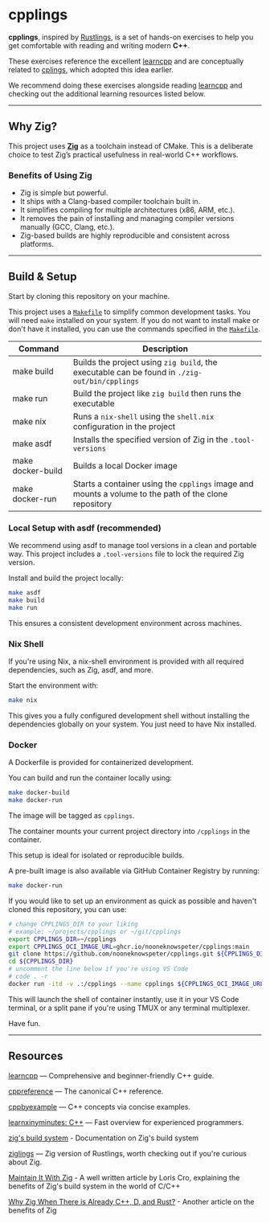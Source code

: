 # cpplings

**cpplings**, inspired by [Rustlings](https://github.com/rust-lang/rustlings),
is a set of hands-on exercises to help you get comfortable with reading
and writing modern **C++**.

These exercises reference the excellent [learncpp](https://www.learncpp.com/)
and are conceptually related to [cplings](https://github.com/rdjondo/cplings),
which adopted this idea earlier.

We recommend doing these exercises alongside reading [learncpp](https://www.learncpp.com/)
and checking out the additional learning resources listed below.

---

## Why Zig?

This project uses **[Zig](https://ziglang.org/)** as a toolchain instead of CMake.
This is a deliberate choice to test Zig’s practical usefulness in real-world C++ workflows.

### Benefits of Using Zig

- Zig is simple but powerful.
- It ships with a Clang-based compiler toolchain built in.
- It simplifies compiling for multiple architectures (x86, ARM, etc.).
- It removes the pain of installing and managing compiler versions manually (GCC, Clang, etc.).
- Zig-based builds are highly reproducible and consistent across platforms.

---

## Build & Setup

Start by cloning this repository on your machine.

This project uses a [`Makefile`](./Makefile) to simplify common development tasks.
You will need `make` installed on your system.
If you do not want to install make or don't have it installed, you can use the commands specified
in the [`Makefile`](./Makefile).

| Command           | Description                                                                                           |
| ----------------- | ----------------------------------------------------------------------------------------------------- |
| make build        | Builds the project using `zig build`, the executable can be found in `./zig-out/bin/cpplings`         |
| make run          | Build the project like `zig build` then runs the executable                                           |
| make nix          | Runs a `nix-shell` using the `shell.nix` configuration in the project                                 |
| make asdf         | Installs the specified version of Zig in the `.tool-versions`                                         |
| make docker-build | Builds a local Docker image                                                                           |
| make docker-run   | Starts a container using the `cpplings` image and mounts a volume to the path of the clone repository |

### Local Setup with asdf (recommended)

We recommend using asdf to manage tool versions in a clean and portable way.
This project includes a `.tool-versions` file to lock the required Zig version.

Install and build the project locally:

```sh
make asdf
make build
make run
```

This ensures a consistent development environment across machines.

### Nix Shell

If you're using Nix, a nix-shell environment is provided with all required dependencies,
such as Zig, asdf, and more.

Start the environment with:

```sh
make nix
```

This gives you a fully configured development shell without installing the dependencies globally on your system.
You just need to have Nix installed.

### Docker

A Dockerfile is provided for containerized development.

You can build and run the container locally using:

```sh
make docker-build
make docker-run
```

The image will be tagged as `cpplings`.

The container mounts your current project directory into `/cpplings` in the container.

This setup is ideal for isolated or reproducible builds.

A pre-built image is also available via GitHub Container Registry by running:

```sh
make docker-run
```

If you would like to set up an environment as quick as possible and haven't cloned this repository, you can use:

```sh
# change CPPLINGS_DIR to your liking
# example: ~/projects/cpplings or ~/git/cpplings
export CPPLINGS_DIR=~/cpplings
export CPPLINGS_OCI_IMAGE_URL=ghcr.io/nooneknowspeter/cpplings:main
git clone https://github.com/nooneknowspeter/cpplings.git ${CPPLINGS_DIR}
cd ${CPPLINGS_DIR}
# uncomment the line below if you're using VS Code
# code . -r
docker run -itd -v .:/cpplings --name cpplings ${CPPLINGS_OCI_IMAGE_URL}
```

This will launch the shell of container instantly, use it in your VS Code terminal, or a split pane if you're using TMUX
or any terminal multiplexer.

Have fun.

---

## Resources

[learncpp](https://www.learncpp.com/) — Comprehensive and beginner-friendly C++ guide.

[cppreference](https://en.cppreference.com/w/) — The canonical C++ reference.

[cppbyexample](https://cppbyexample.com/) — C++ concepts via concise examples.

[learnxinyminutes: C++](https://learnxinyminutes.com/docs/c++) — Fast overview for experienced programmers.

[zig's build system](https://ziglang.org/learn/build-system/) - Documentation on Zig's build system

[ziglings](https://codeberg.org/ziglings/exercises/) — Zig version of Rustlings, worth checking out if you're curious about Zig.

[Maintain It With Zig](https://kristoff.it/blog/maintain-it-with-zig/) - A well written article by Loris Cro,
explaining the benefits of Zig's build system in the world of C/C++

[Why Zig When There is Already C++, D, and Rust?](https://ziglang.org/learn/why_zig_rust_d_cpp/) - Another article on the benefits of Zig
